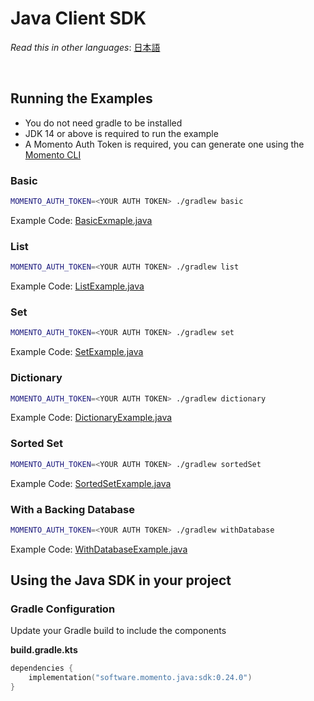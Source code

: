 # Java Client SDK

_Read this in other languages_: [日本語](README.ja.md)

<br>

## Running the Examples

- You do not need gradle to be installed
- JDK 14 or above is required to run the example
- A Momento Auth Token is required, you can generate one using the [Momento CLI](https://github.com/momentohq/momento-cli)

### Basic
```bash
MOMENTO_AUTH_TOKEN=<YOUR AUTH TOKEN> ./gradlew basic
```
Example Code: [BasicExmaple.java](lib/src/main/java/momento/client/example/BasicExample.java)


### List
```bash
MOMENTO_AUTH_TOKEN=<YOUR AUTH TOKEN> ./gradlew list
```
Example Code: [ListExample.java](lib/src/main/java/momento/client/example/ListExample.java)

### Set
```bash
MOMENTO_AUTH_TOKEN=<YOUR AUTH TOKEN> ./gradlew set
```
Example Code: [SetExample.java](lib/src/main/java/momento/client/example/SetExample.java)

### Dictionary
```bash
MOMENTO_AUTH_TOKEN=<YOUR AUTH TOKEN> ./gradlew dictionary
```
Example Code: [DictionaryExample.java](lib/src/main/java/momento/client/example/DictionaryExample.java)

### Sorted Set
```bash
MOMENTO_AUTH_TOKEN=<YOUR AUTH TOKEN> ./gradlew sortedSet
```
Example Code: [SortedSetExample.java](lib/src/main/java/momento/client/example/SortedSetExample.java)


### With a Backing Database
```bash
MOMENTO_AUTH_TOKEN=<YOUR AUTH TOKEN> ./gradlew withDatabase
```
Example Code: [WithDatabaseExample.java](lib/src/main/java/momento/client/example/advanced/WithDatabaseExample.java)

## Using the Java SDK in your project

### Gradle Configuration

Update your Gradle build to include the components

**build.gradle.kts**

```kotlin
dependencies {
    implementation("software.momento.java:sdk:0.24.0")
}
```
